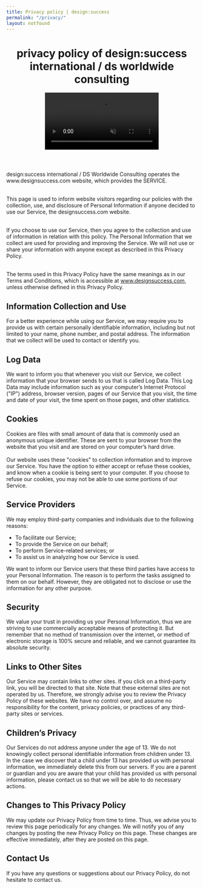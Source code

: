 ```yaml
---
title: Privacy policy | design:success
permalink: "/privacy/"
layout: notfound
---
```


<header class="PDF_header">
  <h1>
    privacy policy of design:success international / ds worldwide consulting
  </h1>
  <div id="homevideo">
    <div className="video_overlay" />
      <video
            src="/assets/video/intro.mp4"
            preload="auto"
            autoPlay
            muted
            loop
            playsInline
          />
    </div>
  </header>
<div class="PDF_body">
  <p>design:success international / DS Worldwide Consulting operates the www.designsuccess.com
website, which provides the SERVICE.<br/><br/>

This page is used to inform website visitors regarding our policies with the collection, use, and
disclosure of Personal Information if anyone decided to use our Service, the designsuccess.com
website.<br/><br/>

If you choose to use our Service, then you agree to the collection and use of information in relation
with this policy. The Personal Information that we collect are used for providing and improving the
Service. We will not use or share your information with anyone except as described in this Privacy
Policy.<br/><br/>

The terms used in this Privacy Policy have the same meanings as in our Terms and Conditions,
which is accessible at www.designsuccess.com, unless otherwise defined in this Privacy Policy.</p>

<h2>Information Collection and Use</h2>
<p>For a better experience while using our Service, we may require you to provide us with certain
personally identifiable information, including but not limited to your name, phone number, and postal
address. The information that we collect will be used to contact or identify you.</p>

<h2>Log Data</h2>
<p>We want to inform you that whenever you visit our Service, we collect information that your browser
sends to us that is called Log Data. This Log Data may include information such as your computer’s
Internet Protocol (&quot;IP&quot;) address, browser version, pages of our Service that you visit, the time and
date of your visit, the time spent on those pages, and other statistics.</p>

<h2>Cookies</h2>
<p>Cookies are files with small amount of data that is commonly used an anonymous unique identifier.
These are sent to your browser from the website that you visit and are stored on your computer’s
hard drive.</br></br>
Our website uses these &quot;cookies&quot; to collection information and to improve our Service. You have the
option to either accept or refuse these cookies, and know when a cookie is being sent to your
computer. If you choose to refuse our cookies, you may not be able to use some portions of our
Service.</p>

<h2>Service Providers</h2>
<p>
We may employ third-party companies and individuals due to the following reasons:</p>
<ul><li>To facilitate our Service;</li>
<li>To provide the Service on our behalf;</li>
<li>To perform Service-related services; or</li>
<li>To assist us in analyzing how our Service is used.</li>
</ul>
<p>
We want to inform our Service users that these third parties have access to your Personal
Information. The reason is to perform the tasks assigned to them on our behalf. However, they are
obligated not to disclose or use the information for any other purpose.</p>

<h2>
Security</h2>
<p>We value your trust in providing us your Personal Information, thus we are striving to use
commercially acceptable means of protecting it. But remember that no method of transmission over
the internet, or method of electronic storage is 100% secure and reliable, and we cannot guarantee
its absolute security.</p>

<h2>
Links to Other Sites</h2>
<p>Our Service may contain links to other sites. If you click on a third-party link, you will be directed to
that site. Note that these external sites are not operated by us. Therefore, we strongly advise you to
review the Privacy Policy of these websites. We have no control over, and assume no responsibility
for the content, privacy policies, or practices of any third-party sites or services.</p>
<h2>Children’s Privacy</h2>
<p>
Our Services do not address anyone under the age of 13. We do not knowingly collect personal
identifiable information from children under 13. In the case we discover that a child under 13 has
provided us with personal information, we immediately delete this from our servers. If you are a
parent or guardian and you are aware that your child has provided us with personal information,
please contact us so that we will be able to do necessary actions.</p>
<h2>Changes to This Privacy Policy</h2>
<p>
We may update our Privacy Policy from time to time. Thus, we advise you to review this page
periodically for any changes. We will notify you of any changes by posting the new Privacy Policy on
this page. These changes are effective immediately, after they are posted on this page.</p>
<h2>Contact Us</h2>
<p>If you have any questions or suggestions about our Privacy Policy, do not hesitate to contact us.</p>
</div>
